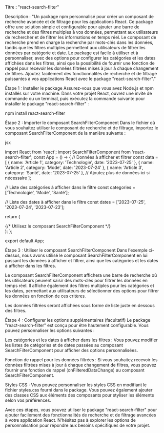 Titre : "react-search-filter"

Description : "Un package npm personnalisé pour créer un composant de recherche avancée et de filtrage pour les applications React. Ce package offre une solution simple et configurable pour ajouter une barre de recherche et des filtres multiples à vos données, permettant aux utilisateurs de rechercher et de filtrer les informations en temps réel. Le composant de recherche prend en charge la recherche par mots-clés dans les données, tandis que les filtres multiples permettent aux utilisateurs de filtrer les données par catégorie et date. Le package est facile à utiliser et à personnaliser, avec des options pour configurer les catégories et les dates affichées dans les filtres, ainsi que la possibilité de fournir une fonction de rappel pour recevoir les données filtrées mises à jour à chaque changement de filtres. Ajoutez facilement des fonctionnalités de recherche et de filtrage puissantes à vos applications React avec le package "react-search-filter"."

Étape 1 : Installer le package
Assurez-vous que vous avez Node.js et npm installés sur votre machine. Dans votre projet React, ouvrez une invite de commande ou un terminal, puis exécutez la commande suivante pour installer le package "react-search-filter" :


npm install react-search-filter


Étape 2 : Importer le composant SearchFilterComponent
Dans le fichier où vous souhaitez utiliser le composant de recherche et de filtrage, importez le composant SearchFilterComponent de la manière suivante :

jsx

import React from 'react';
import SearchFilterComponent from 'react-search-filter'; 
const App = () => {
  // Données à afficher et filtrer
  const data = [
    { name: 'Article 1', category: 'Technologie', date: '2023-07-25' },
    { name: 'Article 2', category: 'Mode', date: '2023-07-24' },
    { name: 'Article 3', category: 'Santé', date: '2023-07-25' },
    // Ajoutez plus de données ici si nécessaire
  ];

  // Liste des catégories à afficher dans le filtre
  const categories = ['Technologie', 'Mode', 'Santé'];

  // Liste des dates à afficher dans le filtre
  const dates = ['2023-07-25', '2023-07-24', '2023-07-23'];

  return (
    <div>
      {/* Utilisez le composant SearchFilterComponent */}
      <SearchFilterComponent data={data} categories={categories} dates={dates} />
    </div>
  );
};

export default App;


Étape 3 : Utiliser le composant SearchFilterComponent
Dans l'exemple ci-dessus, nous avons utilisé le composant SearchFilterComponent en lui passant les données à afficher et filtrer, ainsi que les catégories et les dates à afficher dans les filtres.

Le composant SearchFilterComponent affichera une barre de recherche où les utilisateurs peuvent saisir des mots-clés pour filtrer les données en temps réel. Il affiche également des filtres multiples pour les catégories et les dates, permettant aux utilisateurs de sélectionner des options pour filtrer les données en fonction de ces critères.

Les données filtrées seront affichées sous forme de liste juste en dessous des filtres.

Étape 4 : Configurer les options supplémentaires (facultatif)
Le package "react-search-filter" est conçu pour être hautement configurable. Vous pouvez personnaliser les options suivantes :

Les catégories et les dates à afficher dans les filtres : Vous pouvez modifier les listes de catégories et de dates passées au composant SearchFilterComponent pour afficher des options personnalisées.

Fonction de rappel pour les données filtrées : Si vous souhaitez recevoir les données filtrées mises à jour à chaque changement de filtres, vous pouvez fournir une fonction de rappel (onFilteredDataChange) au composant SearchFilterComponent.

Styles CSS : Vous pouvez personnaliser les styles CSS en modifiant le fichier styles.css fourni dans le package. Vous pouvez également ajouter des classes CSS aux éléments des composants pour styliser les éléments selon vos préférences.

Avec ces étapes, vous pouvez utiliser le package "react-search-filter" pour ajouter facilement des fonctionnalités de recherche et de filtrage avancées à votre application React. N'hésitez pas à explorer les options de personnalisation pour répondre aux besoins spécifiques de votre projet.